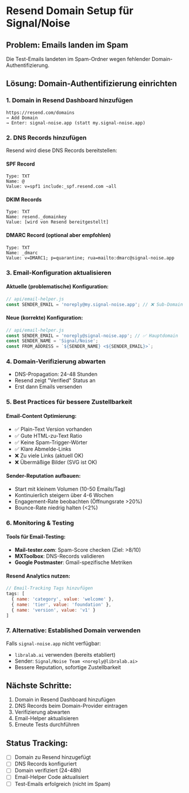 # Resend Domain Setup für Signal/Noise

## Problem: Emails landen im Spam
Die Test-Emails landeten im Spam-Ordner wegen fehlender Domain-Authentifizierung.

## Lösung: Domain-Authentifizierung einrichten

### 1. **Domain in Resend Dashboard hinzufügen**
```
https://resend.com/domains
→ Add Domain
→ Enter: signal-noise.app (statt my.signal-noise.app)
```

### 2. **DNS Records hinzufügen**
Resend wird diese DNS Records bereitstellen:

#### SPF Record
```
Type: TXT
Name: @
Value: v=spf1 include:_spf.resend.com ~all
```

#### DKIM Records
```
Type: TXT
Name: resend._domainkey
Value: [wird von Resend bereitgestellt]
```

#### DMARC Record (optional aber empfohlen)
```
Type: TXT
Name: _dmarc
Value: v=DMARC1; p=quarantine; rua=mailto:dmarc@signal-noise.app
```

### 3. **Email-Konfiguration aktualisieren**

#### Aktuelle (problematische) Konfiguration:
```javascript
// api/email-helper.js
const SENDER_EMAIL = 'noreply@my.signal-noise.app'; // ❌ Sub-Domain
```

#### Neue (korrekte) Konfiguration:
```javascript
// api/email-helper.js
const SENDER_EMAIL = 'noreply@signal-noise.app'; // ✅ Hauptdomain
const SENDER_NAME = 'Signal/Noise';
const FROM_ADDRESS = `${SENDER_NAME} <${SENDER_EMAIL}>`;
```

### 4. **Domain-Verifizierung abwarten**
- DNS-Propagation: 24-48 Stunden
- Resend zeigt "Verified" Status an
- Erst dann Emails versenden

### 5. **Best Practices für bessere Zustellbarkeit**

#### Email-Content Optimierung:
- ✅ Plain-Text Version vorhanden
- ✅ Gute HTML-zu-Text Ratio
- ✅ Keine Spam-Trigger-Wörter
- ✅ Klare Abmelde-Links
- ❌ Zu viele Links (aktuell OK)
- ❌ Übermäßige Bilder (SVG ist OK)

#### Sender-Reputation aufbauen:
- Start mit kleinem Volumen (10-50 Emails/Tag)
- Kontinuierlich steigern über 4-6 Wochen
- Engagement-Rate beobachten (Öffnungsrate >20%)
- Bounce-Rate niedrig halten (<2%)

### 6. **Monitoring & Testing**

#### Tools für Email-Testing:
- **Mail-tester.com**: Spam-Score checken (Ziel: >8/10)
- **MXToolbox**: DNS-Records validieren
- **Google Postmaster**: Gmail-spezifische Metriken

#### Resend Analytics nutzen:
```javascript
// Email-Tracking Tags hinzufügen
tags: [
  { name: 'category', value: 'welcome' },
  { name: 'tier', value: 'foundation' },
  { name: 'version', value: 'v1' }
]
```

### 7. **Alternative: Established Domain verwenden**

Falls `signal-noise.app` nicht verfügbar:
- `libralab.ai` verwenden (bereits etabliert)
- Sender: `Signal/Noise Team <noreply@libralab.ai>`
- Bessere Reputation, sofortige Zustellbarkeit

## Nächste Schritte:
1. Domain in Resend Dashboard hinzufügen
2. DNS Records beim Domain-Provider eintragen
3. Verifizierung abwarten
4. Email-Helper aktualisieren
5. Erneute Tests durchführen

## Status Tracking:
- [ ] Domain zu Resend hinzugefügt
- [ ] DNS Records konfiguriert
- [ ] Domain verifiziert (24-48h)
- [ ] Email-Helper Code aktualisiert
- [ ] Test-Emails erfolgreich (nicht im Spam)
